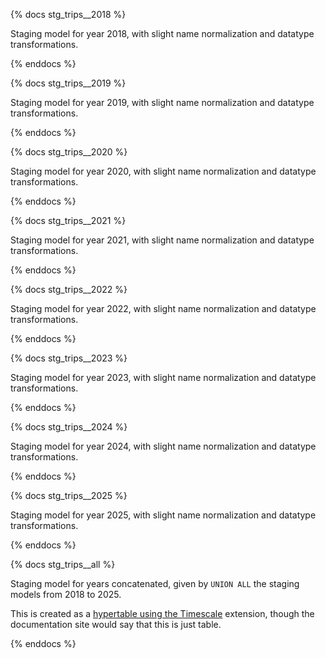 {% docs stg_trips__2018 %}

Staging model for year 2018,
with slight name normalization and datatype transformations.

{% enddocs %}

{% docs stg_trips__2019 %}

Staging model for year 2019,
with slight name normalization and datatype transformations.

{% enddocs %}

{% docs stg_trips__2020 %}

Staging model for year 2020,
with slight name normalization and datatype transformations.

{% enddocs %}

{% docs stg_trips__2021 %}

Staging model for year 2021,
with slight name normalization and datatype transformations.

{% enddocs %}

{% docs stg_trips__2022 %}

Staging model for year 2022,
with slight name normalization and datatype transformations.

{% enddocs %}

{% docs stg_trips__2023 %}

Staging model for year 2023,
with slight name normalization and datatype transformations.

{% enddocs %}

{% docs stg_trips__2024 %}

Staging model for year 2024,
with slight name normalization and datatype transformations.

{% enddocs %}

{% docs stg_trips__2025 %}

Staging model for year 2025,
with slight name normalization and datatype transformations.

{% enddocs %}

{% docs stg_trips__all %}

Staging model for years concatenated,
given by `UNION ALL` the staging models from 2018 to 2025.

This is created as a 
[hypertable using the Timescale](https://docs.timescale.com/use-timescale/latest/hypertables/)
extension,
though the documentation site would say that this is just table.

{% enddocs %}
